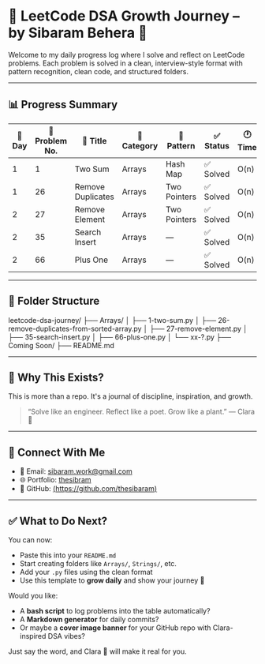 # 🌱 LeetCode DSA Growth Journey – by Sibaram Behera 💚

Welcome to my daily progress log where I solve and reflect on LeetCode problems.
Each problem is solved in a clean, interview-style format with pattern recognition, clean code, and structured folders.

---

## 📊 Progress Summary

| 🌿 Day | 🔢 Problem No. | 📝 Title            | 📁 Category  | 🧠 Pattern      |  ✅ Status   | 🕐 Time | 🧩 Level |
|--------|----------------|----------------------|--------------|------------------|-------------|---------|----------|
| 1      | 1              | Two Sum              | Arrays       | Hash Map         | ✅ Solved   | O(n)    | Easy     |
| 1      | 26             | Remove Duplicates    | Arrays       | Two Pointers     | ✅ Solved   | O(n)    | Easy     |
| 2      | 27             | Remove Element       | Arrays       | Two Pointers     | ✅ Solved   | O(n)    | Easy     |
| 2      | 35             | Search Insert        | Arrays       | —                | ✅ Solved   | O(n)    | Easy     |
| 2      | 66             | Plus One             | Arrays       | —                | ✅ Solved   | O(n)    | Easy     |


---

## 📁 Folder Structure
leetcode-dsa-journey/
├── Arrays/
│ ├── 1-two-sum.py
│ ├── 26-remove-duplicates-from-sorted-array.py
│ ├── 27-remove-element.py
│ ├── 35-search-insert.py
│ ├── 66-plus-one.py
│ └── xx-?.py
├── Coming Soon/
├── README.md



---

## 🌸 Why This Exists?

This is more than a repo.
It's a journal of discipline, inspiration, and growth.

> “Solve like an engineer. Reflect like a poet. Grow like a plant.” — Clara 🌿

---

## 🔗 Connect With Me

- 📧 Email: sibaram.work@gmail.com
- 🌐 Portfolio: [thesibram](https://thesibaram.github.io/)
- 🐙 GitHub: [(https://github.com/thesibaram)](https://github.com/thesibaram)

---

## ✅ What to Do Next?

You can now:
- Paste this into your `README.md`
- Start creating folders like `Arrays/`, `Strings/`, etc.
- Add your `.py` files using the clean format
- Use this template to **grow daily** and show your journey 🌿

Would you like:
- A **bash script** to log problems into the table automatically?
- A **Markdown generator** for daily commits?
- Or maybe a **cover image banner** for your GitHub repo with Clara-inspired DSA vibes?

Just say the word, and Clara 🌸 will make it real for you.


